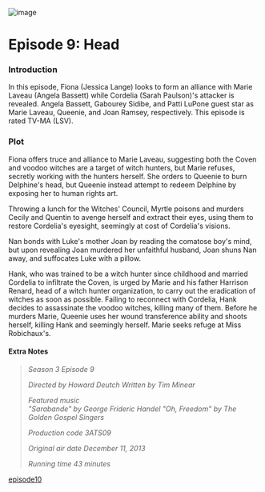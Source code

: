 ![image](https://github.com/user-attachments/assets/a846d985-90c1-49a0-a374-6a3cc696cec5)

# Episode 9: Head

### Introduction
In this episode, Fiona (Jessica Lange) looks to form an alliance with Marie Laveau (Angela Bassett) while Cordelia
(Sarah Paulson)'s attacker is revealed. Angela Bassett, Gabourey Sidibe, and Patti LuPone guest star as Marie Laveau,
Queenie, and Joan Ramsey, respectively. This episode is rated TV-MA (LSV).

### Plot
Fiona offers truce and alliance to Marie Laveau, suggesting both the Coven and voodoo witches are a target of witch hunters,
but Marie refuses, secretly working with the hunters herself. She orders to Queenie to burn Delphine's head, but Queenie
instead attempt to redeem Delphine by exposing her to human rights art.

Throwing a lunch for the Witches' Council, Myrtle poisons and murders Cecily and Quentin to avenge herself and extract their eyes,
using them to restore Cordelia's eyesight, seemingly at cost of Cordelia's visions.

Nan bonds with Luke's mother Joan by reading the comatose boy's mind, but upon revealing Joan murdered her unfaithful husband,
Joan shuns Nan away, and suffocates Luke with a pillow.

Hank, who was trained to be a witch hunter since childhood and married Cordelia to infiltrate the Coven, is urged by Marie and his
father Harrison Renard, head of a witch hunter organization, to carry out the eradication of witches as soon as possible. Failing to
reconnect with Cordelia, Hank decides to assassinate the voodoo witches, killing many of them. Before he murders Marie, Queenie uses
her wound transference ability and shoots herself, killing Hank and seemingly herself. Marie seeks refuge at Miss Robichaux's.

#### Extra Notes

> *Season 3
Episode 9*
>
> *Directed by	Howard Deutch
Written by	Tim Minear*
>
> *Featured music	
"Sarabande" by George Frideric Handel
"Oh, Freedom" by The Golden Gospel Singers*
>
> *Production code	3ATS09*
>
> *Original air date	December 11, 2013*
>
> *Running time	43 minutes*

[episode10](episode10.md)
